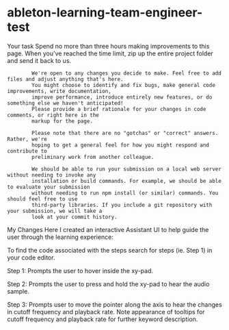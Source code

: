 # ableton-learning-team-engineer-test
  Your task
            Spend no more than three hours making improvements to this page.
            When you've reached the time limit, zip up the entire project folder and send it back to us.

            We're open to any changes you decide to make. Feel free to add files and adjust anything that's here.
            You might choose to identify and fix bugs, make general code improvements, write documentation,
            improve performance, introduce entirely new features, or do something else we haven't anticipated!
            Please provide a brief rationale for your changes in code comments, or right here in the
            markup for the page.

            Please note that there are no "gotchas" or "correct" answers. Rather, we're
            hoping to get a general feel for how you might respond and contribute to
            preliminary work from another colleague.

            We should be able to run your submission on a local web server without needing to invoke any
            installation or build commands. For example, we should be able to evaluate your submission
            without needing to run npm install (or similar) commands. You should feel free to use
            third-party libraries. If you include a git repository with your submission, we will take a
            look at your commit history.


My Changes
Here I created an interactive Assistant UI to help guide the user through the learning experience:

To find the code associated with the steps search for steps (ie. Step 1) in your code editor.

Step 1:
Prompts the user to hover inside the xy-pad. 

Step 2:
Prompts the user to press and hold the xy-pad to hear the audio sample. 

Step 3:
Prompts user to move the pointer along the axis to hear the changes in cutoff frequency and playback rate. Note appearance of tooltips for cutoff frequency and playback rate for further keyword description.
